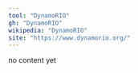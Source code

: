 ```yaml
---
tool: "DynamoRIO"
gh: "DynamoRIO"
wikipedia: "DynamoRIO"
site: "https://www.dynamorio.org/"
---
```


no content yet
